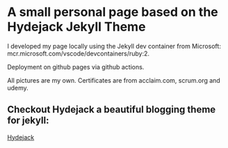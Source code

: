 # A small personal page based on the Hydejack Jekyll Theme

I developed my page locally using the Jekyll dev container from Microsoft: mcr.microsoft.com/vscode/devcontainers/ruby:2.

Deployment on github pages via github actions.

All pictures are my own. Certificates are from acclaim.com, scrum.org and udemy.

## Checkout Hydejack a beautiful blogging theme for jekyll:

[Hydejack](https://hydejack.com/)

